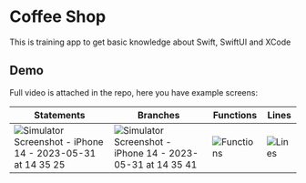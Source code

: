 # Coffee Shop

This is training app to get basic knowledge about Swift, SwiftUI and XCode

## Demo

Full video is attached in the repo, here you have example screens:

| Statements                                                                                                                                                        | Branches                                                                                                                                                          | Functions                                     | Lines                                 |
| ----------------------------------------------------------------------------------------------------------------------------------------------------------------- | ----------------------------------------------------------------------------------------------------------------------------------------------------------------- | --------------------------------------------- | ------------------------------------- |
| ![Simulator Screenshot - iPhone 14 - 2023-05-31 at 14 35 25](https://github.com/witoldmetel/Coffee-Shop-iOS/assets/31034370/6c9fbbc7-2e4a-494e-937f-665a0a868d6d) | ![Simulator Screenshot - iPhone 14 - 2023-05-31 at 14 35 41](https://github.com/witoldmetel/Coffee-Shop-iOS/assets/31034370/3eda3d51-07da-4acc-9fa3-65a19d308a02) | ![Functions](./badges/coverage-functions.svg) | ![Lines](./badges/coverage-lines.svg) |
